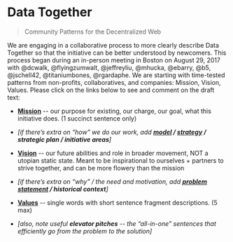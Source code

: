 Data Together
========
> Community Patterns for the Decentralized Web

We are engaging in a collaborative process to more clearly describe Data Together so that the initiative can be better understood by newcomers. This process began during an in-person meeting in Boston on August 29, 2017 with @dcwalk, @flyingzumwalt, @jeffreyliu, @mhucka, @ebarry, @b5, @jschell42, @titaniumbones, @rgardaphe. We are starting with time-tested patterns from non-profits, collaboratives, and companies: Mission, Vision, Values. Please click on the links below to see and comment on the draft text:    

* **[Mission](/mission.md)** -- our purpose for existing, our charge, our goal, what this initiative does. (1 succinct sentence only)

* _[if there’s extra on “how” we do our work, add **[model](/model.md) / [strategy](/strategy.md) / strategic plan / initiative areas**]_

* **[Vision](/vision.md)** -- our future abilities and role in broader movement, NOT a utopian static state. Meant to be inspirational to ourselves + partners to strive together, and can be more flowery than the mission

* _[if there’s extra on “why” / the need and motivation, add **[problem statement](/problem.md) / historical context**]_

* **[Values](/values.md)** -- single words with short sentence fragment descriptions. (5 max)

* _[also, note useful **elevator pitches** -- the “all-in-one” sentences that efficiently go from the problem to the solution]_
